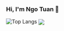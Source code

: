 ### Hi, I'm Ngo Tuan 👋

![Top Langs](https://github-readme-stats.vercel.app/api/top-langs/?username=anuraghazra&layout=compact)
<img align="center" src="https://github-readme-stats.vercel.app/api/top-langs/?username=anuraghazra&layout=compact" />

